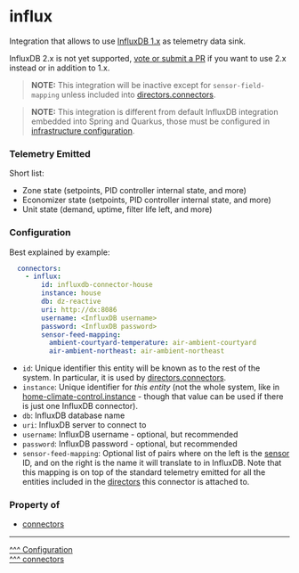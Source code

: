 influx
==

Integration that allows to use [InfluxDB 1.x](https://www.influxdata.com/time-series-platform/) as telemetry data sink.

InfluxDB 2.x is not yet supported, [vote or submit a PR](https://github.com/home-climate-control/dz/issues/197) if you want to use 2.x instead or in addition to 1.x. 

> **NOTE:** This integration will be inactive except for `sensor-field-mapping` unless included into [directors.connectors](./directors.md).   

> **NOTE:** This integration is different from default InfluxDB integration embedded into Spring and Quarkus, those must be configured in [infrastructure configuration](./index.md#infrastructure-specific).

### Telemetry Emitted

Short list:

* Zone state (setpoints, PID controller internal state, and more)
* Economizer state (setpoints, PID controller internal state, and more)
* Unit state (demand, uptime, filter life left, and more)

### Configuration

Best explained by example:

```yaml
  connectors:
    - influx:
        id: influxdb-connector-house
        instance: house
        db: dz-reactive
        uri: http://dx:8086
        username: <InfluxDB username>
        password: <InfluxDB password>
        sensor-feed-mapping:
          ambient-courtyard-temperature: air-ambient-courtyard
          air-ambient-northeast: air-ambient-northeast
```

* `id`: Unique identifier this entity will be known as to the rest of the system. In particular, it is used by [directors.connectors](./directors.md).
* `instance`: Unique identifier for _this entity_ (not the whole system, like in [home-climate-control.instance](./home-climate-control.md#instance) - though that value can be used if there is just one InfluxDB connector).
* `db`: InfluxDB database name
* `uri`: InfluxDB server to connect to
* `username`: InfluxDB username - optional, but recommended
* `password`: InfluxDB password - optional, but recommended
* `sensor-feed-mapping`: Optional list of pairs where on the left is the [sensor](./sensors-switches-fans.md#sensors) ID, and on the right is the name it will translate to in InfluxDB. Note that this mapping is on top of the standard telemetry emitted for all the entities included in the [directors](./directors.md) this connector is attached to.

### Property of
* [connectors](./connectors.md)

---
[^^^ Configuration](./index.md)  
[^^^ connectors](./connectors.md)
